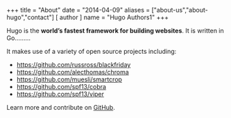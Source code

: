 +++
title = "About"
date = "2014-04-09"
aliases = ["about-us","about-hugo","contact"]
[ author ]
  name = "Hugo Authors1"
+++

Hugo is the **world’s fastest framework for building websites**. It is written in Go.........

It makes use of a variety of open source projects including:

* https://github.com/russross/blackfriday
* https://github.com/alecthomas/chroma
* https://github.com/muesli/smartcrop
* https://github.com/spf13/cobra
* https://github.com/spf13/viper

Learn more and contribute on [GitHub](https://github.com/gohugoio).
